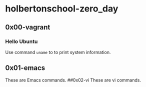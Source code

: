 # holbertonschool-zero_day
## 0x00-vagrant
### Hello Ubuntu
Use command `uname` to to print system information. 
## 0x01-emacs
These are Emacs commands.
##0x02-vi
These are vi commands.
